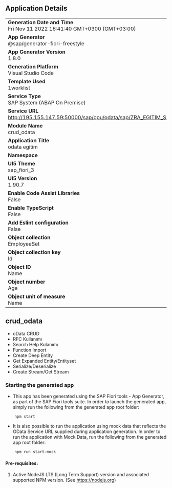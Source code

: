 ## Application Details
|               |
| ------------- |
|**Generation Date and Time**<br>Fri Nov 11 2022 16:41:40 GMT+0300 (GMT+03:00)|
|**App Generator**<br>@sap/generator-fiori-freestyle|
|**App Generator Version**<br>1.8.0|
|**Generation Platform**<br>Visual Studio Code|
|**Template Used**<br>1worklist|
|**Service Type**<br>SAP System (ABAP On Premise)|
|**Service URL**<br>http://195.155.147.59:50000/sap/opu/odata/sap/ZRA_EGITIM_SRV
|**Module Name**<br>crud_odata|
|**Application Title**<br>odata egitim|
|**Namespace**<br>|
|**UI5 Theme**<br>sap_fiori_3|
|**UI5 Version**<br>1.90.7|
|**Enable Code Assist Libraries**<br>False|
|**Enable TypeScript**<br>False|
|**Add Eslint configuration**<br>False|
|**Object collection**<br>EmployeeSet|
|**Object collection key**<br>Id|
|**Object ID**<br>Name|
|**Object number**<br>Age|
|**Object unit of measure**<br>Name|

## crud_odata
- oData CRUD
- RFC Kullanımı
- Search Help Kulanımı
- Function Import
- Create Deep Entity
- Get Expanded Entity/Entityset
- Serialize/Deserialize
- Create Stream/Get Stream


### Starting the generated app

-   This app has been generated using the SAP Fiori tools - App Generator, as part of the SAP Fiori tools suite.  In order to launch the generated app, simply run the following from the generated app root folder:

```
    npm start
```

- It is also possible to run the application using mock data that reflects the OData Service URL supplied during application generation.  In order to run the application with Mock Data, run the following from the generated app root folder:

```
    npm run start-mock
```

#### Pre-requisites:

1. Active NodeJS LTS (Long Term Support) version and associated supported NPM version.  (See https://nodejs.org)


